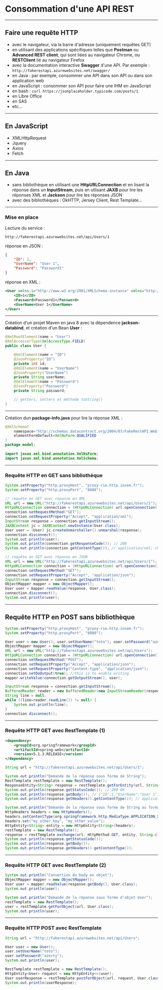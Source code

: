 # Consommation d'une API REST

----

## Faire une requête HTTP
- avec le navigateur, via la barre d'adresse (uniquement requêtes GET)
- en utilisant des applications spécifiques telles que **Postman** ou **Advanced REST client**, qui sont liées au navigateur Chrome, ou **RESTClient** lié au navigateur Firefox
- avec la documentation interactive **Swagger** d'une API. Par exemple : `http://fakerestapi.azurewebsites.net/swagger/`
- en Java : par exemple, consommer une API dans son API ou dans son application web
- en JavaScript : consommer son API pour faire une IHM en JavaScript
- en bash : `curl https://jsonplaceholder.typicode.com/posts/1`
- en Libre Office
- en SAS
- etc...

----

## En JavaScript

- XMLHttpRequest
- Jquery
- Axios
- Fetch

----

## En Java

- sans bibliothèque en utilisant une **HttpURLConnection** et en lisant la réponse dans un **InputStream**, puis en utlisant **JAXB** pour lire les réponses XML et **Jackson** pour lire les réponses JSON
- avec des bibliothèques : OkHTTP, Jersey Client, Rest Template...

----

### Mise en place

Lecture du service :
```http
http://fakerestapi.azurewebsites.net/api/Users/1
```

réponse en JSON :
```json
{
    "ID": 1,
    "UserName": "User 1",
    "Password": "Password1"
}
```

réponse en XML :
```xml
<User xmlns:i="http://www.w3.org/2001/XMLSchema-instance" xmlns="http://schemas.datacontract.org/2004/07/FakeRestAPI.Web.Models">
    <ID>1</ID>
    <Password>Password1</Password>
    <UserName>User 1</UserName>
</User>
```

----

Création d'un projet Maven en java 8 avec la dépendence **jackson-databind**, et création d'un Bean **User** :
```java
@XmlRootElement(name = "User")
@XmlAccessorType(XmlAccessType.FIELD)
public class User {

	@XmlElement(name = "ID")
	@JsonProperty("ID")
	private int id;
	@XmlElement(name = "UserName")
	@JsonProperty("UserName")
	private String userName;
	@XmlElement(name = "Password")
	@JsonProperty("Password")
	private String password;

    // getters, setters et méthode toString()
}
```

----

Création dun **package-info.java** pour lire la réponse XML :
```java
@XmlSchema(
    namespace="http://schemas.datacontract.org/2004/07/FakeRestAPI.Web.Models",
    elementFormDefault=XmlNsForm.QUALIFIED
)
package model;
 
import javax.xml.bind.annotation.XmlNsForm;
import javax.xml.bind.annotation.XmlSchema;
```

----

### Requête HTTP en GET sans bibliothèque

```java
System.setProperty("http.proxyHost", "proxy-rie.http.insee.fr");
System.setProperty("http.proxyPort", "8080");

// requête en GET avec réponse en XML
URL url = new URL("http://fakerestapi.azurewebsites.net/api/Users/1");
HttpURLConnection connection = (HttpURLConnection) url.openConnection();
connection.setRequestMethod("GET");
connection.setRequestProperty("Accept", "application/xml");
InputStream response = connection.getInputStream();
JAXBContext jc = JAXBContext.newInstance(User.class);
User user = (User) jc.createUnmarshaller().unmarshal(response);
connection.disconnect();
System.out.println(user);
System.out.println(connection.getResponseCode()); // 200
System.out.println(connection.getContentType()); // application/xml; charset=utf-8

// requête en GET avec réponse en JSON
URL url = new URL("http://fakerestapi.azurewebsites.net/api/Users/1");
HttpURLConnection connection = (HttpURLConnection) url.openConnection();
connection.setRequestMethod("GET");
connection.setRequestProperty("Accept", "application/json");
InputStream response = connection.getInputStream();
ObjectMapper mapper = new ObjectMapper();
User user = mapper.readValue(response, User.class);
connection.disconnect();
System.out.println(user);
```

----

## Requête HTTP en POST sans bibliothèque

```java
System.setProperty("http.proxyHost", "proxy-rie.http.insee.fr");
System.setProperty("http.proxyPort", "8080");

User user = new User(); user.setUserName("toto"); user.setPassword("azerty");
ObjectMapper mapper = new ObjectMapper();
URL url = new URL("http://fakerestapi.azurewebsites.net/api/Users");
HttpURLConnection connection = (HttpURLConnection) url.openConnection();
connection.setRequestMethod("POST");
connection.setRequestProperty("Accept", "application/json");
connection.setRequestProperty("Content-type", "application/json");
connection.setDoOutput(true); //this is to enable writing
mapper.writeValue(connection.getOutputStream(), user);

InputStream response = connection.getInputStream();
BufferedReader reader = new BufferedReader(new InputStreamReader(response,Charset.defaultCharset()));
String line = null;
while ((line=reader.readLine()) != null) {
	System.out.println(line);
}
connection.disconnect();
```


----

### Requête HTTP GET avec RestTemplate (1)

```xml
<dependency>
	<groupId>org.springframework</groupId>
	<artifactId>spring-web</artifactId>
	<version>5.1.3.RELEASE</version>
</dependency>
```

```java
String url = "http://fakerestapi.azurewebsites.net/api/Users/1";

System.out.println("Demande de la réponse sous forme de String");
RestTemplate restTemplate = new RestTemplate();
ResponseEntity<String> response = restTemplate.getForEntity(url, String.class);
System.out.println(response.getStatusCode()); // 200 OK
System.out.println(response.getBody()); // {"ID":1,"UserName":"User 1","Password":"Password1"}
System.out.println(response.getHeaders().getContentType()); // application/json;charset=utf-8

System.out.println("Demande de la réponse sous forme de String au format XML"); // NE RENVOIE PAS DU XML !!!
HttpHeaders headers = new HttpHeaders();
headers.setContentType(org.springframework.http.MediaType.APPLICATION_XML);
headers.set("my_other_key", "my_other_value");
HttpEntity<String> entity = new HttpEntity<String>(headers);
restTemplate = new RestTemplate();
response = restTemplate.exchange(url, HttpMethod.GET, entity, String.class);
System.out.println(response.getStatusCode());
System.out.println(response.getBody());
System.out.println(response.getHeaders().getContentType());
```

----

### Requête HTTP GET avec RestTemplate (2)

```java
System.out.println("Convertion du body en objet");
ObjectMapper mapper = new ObjectMapper();
User user = mapper.readValue(response.getBody(), User.class);
System.out.println(user);

System.out.println("Demande de la réponse sous forme d'objet User");
restTemplate = new RestTemplate();
user = restTemplate.getForObject(url, User.class);
System.out.println(user);
```

----

### Requête HTTP POST avec RestTemplate

```java
String url = "http://fakerestapi.azurewebsites.net/api/Users";

User user = new User();
user.setUserName("toto");
user.setPassword("azerty");
System.out.println(user);

RestTemplate restTemplate = new RestTemplate();
HttpEntity<User> request = new HttpEntity<>(user);
User userResponse = restTemplate.postForObject(url, request, User.class);
System.out.println(userResponse);
```